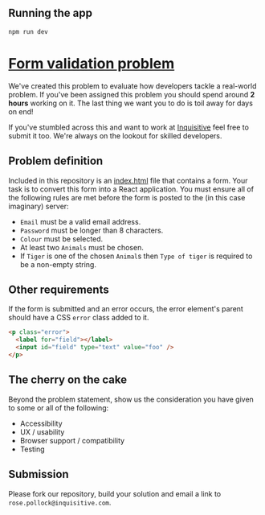 ## Running the app

`npm run dev`

# [Form validation problem](https://github.com/Inquisitive-Learners/form-validation-problem)

We've created this problem to evaluate how developers tackle a real-world problem. If you've been assigned this problem you should spend around **2 hours** working on it. The last thing we want you to do is toil away for days on end!

If you've stumbled across this and want to work at [Inquisitive](https://www.inquisitive.com/) feel free to submit it too. We're always on the lookout for skilled developers.

## Problem definition

Included in this repository is an [index.html](index.html) file that contains a form. Your task is to convert this form into a React application. You must ensure all of the following rules are met before the form is posted to the (in this case imaginary) server:

- `Email` must be a valid email address.
- `Password` must be longer than 8 characters.
- `Colour` must be selected.
- At least two `Animals` must be chosen.
- If `Tiger` is one of the chosen `Animal`s then `Type of tiger` is required to be a non-empty string.

## Other requirements

If the form is submitted and an error occurs, the error element's parent should have a CSS `error` class added to it.

```html
<p class="error">
  <label for="field"></label>
  <input id="field" type="text" value="foo" />
</p>
```

## The cherry on the cake

Beyond the problem statement, show us the consideration you have given to some or all of the following:

- Accessibility
- UX / usability
- Browser support / compatibility
- Testing

## Submission

Please fork our repository, build your solution and email a link to `rose.pollock@inquisitive.com`.
